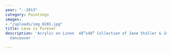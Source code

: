 ```yaml
---
year: "--2013"
category: Paintings
images:
- "/uploads/img_0201.jpg"
title: Love is Forever
description: 'Acrylic on Linen  48”x48” Collection of Jane Stoller & Jeff Whitten
  Vancouver '

---
```


